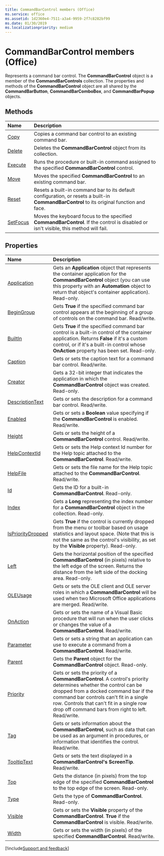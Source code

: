 ```yaml
---
title: CommandBarControl members (Office)
ms.service: office
ms.assetid: 1d2360e4-7511-a3a4-9959-2f7c8282bf99
ms.date: 01/30/2019
ms.localizationpriority: medium
---
```



# CommandBarControl members (Office)

Represents a command bar control. The **CommandBarControl** object is a member of the **CommandBarControls** collection. The properties and methods of the **CommandBarControl** object are all shared by the **CommandBarButton**, **CommandBarComboBox**, and **CommandBarPopup** objects.


## Methods

|Name|Description|
|:-----|:-----|
|[Copy](../../Office.CommandBarControl.Copy.md)|Copies a command bar control to an existing command bar.|
|[Delete](../../Office.CommandBarControl.Delete.md)|Deletes the **CommandBarControl** object from its collection.|
|[Execute](../../Office.CommandBarControl.Execute.md)|Runs the procedure or built-in command assigned to the specified **CommandBarControl** control.|
|[Move](../../Office.CommandBarControl.Move.md)|Moves the specified **CommandBarControl** to an existing command bar.|
|[Reset](../../Office.CommandBarControl.Reset.md)|Resets a built-in command bar to its default configuration, or resets a built-in **CommandBarControl** to its original function and face.|
|[SetFocus](../../Office.CommandBarControl.SetFocus.md)|Moves the keyboard focus to the specified **CommandBarControl**. If the control is disabled or isn't visible, this method will fail.|


## Properties

|Name|Description|
|:-----|:-----|
|[Application](../../Office.CommandBarControl.Application.md)|Gets an **Application** object that represents the container application for the **CommandBarControl** object (you can use this property with an **Automation** object to return that object's container application). Read-only.|
|[BeginGroup](../../Office.CommandBarControl.BeginGroup.md)|Gets **True** if the specified command bar control appears at the beginning of a group of controls on the command bar. Read/write.|
|[BuiltIn](../../Office.CommandBarControl.BuiltIn.md)|Gets **True** if the specified command bar control is a built-in control of the container application. Returns **False** if it's a custom control, or if it's a built-in control whose **OnAction** property has been set. Read-only.|
|[Caption](../../Office.CommandBarControl.Caption.md)|Gets or sets the caption text for a command bar control. Read/write.|
|[Creator](../../Office.CommandBarControl.Creator.md)|Gets a 32-bit integer that indicates the application in which the **CommandBarControl** object was created. Read-only.|
|[DescriptionText](../../Office.CommandBarControl.DescriptionText.md)|Gets or sets the description for a command bar control. Read/write.|
|[Enabled](../../Office.CommandBarControl.Enabled.md)|Gets or sets a **Boolean** value specifying if the **CommandBarControl** is enabled. Read/write.|
|[Height](../../Office.CommandBarControl.Height.md)|Gets or sets the height of a **CommandBarControl** control. Read/write.|
|[HelpContextId](../../Office.CommandBarControl.HelpContextId.md)|Gets or sets the Help context Id number for the Help topic attached to the **CommandBarControl**. Read/write.|
|[HelpFile](../../Office.CommandBarControl.HelpFile.md)|Gets or sets the file name for the Help topic attached to the **CommandBarControl**. Read/write.|
|[Id](../../Office.CommandBarControl.Id.md)|Gets the ID for a built-in **CommandBarControl**. Read-only.|
|[Index](../../Office.CommandBarControl.Index.md)|Gets a **Long** representing the index number for a **CommandBarControl** object in the collection. Read-only.|
|[IsPriorityDropped](../../Office.CommandBarControl.IsPriorityDropped.md)|Gets **True** if the control is currently dropped from the menu or toolbar based on usage statistics and layout space. (Note that this is not the same as the control's visibility, as set by the **Visible** property). Read-only.|
|[Left](../../Office.CommandBarControl.Left.md)|Gets the horizontal position of the specified **CommandBarControl** (in pixels) relative to the left edge of the screen. Returns the distance from the left side of the docking area. Read-only.|
|[OLEUsage](../../Office.CommandBarControl.OLEUsage.md)|Gets or sets the OLE client and OLE server roles in which a **CommandBarControl** will be used when two Microsoft Office applications are merged. Read/write.|
|[OnAction](../../Office.CommandBarControl.OnAction.md)|Gets or sets the name of a Visual Basic procedure that will run when the user clicks or changes the value of a **CommandBarControl**. Read/write.|
|[Parameter](../../Office.CommandBarControl.Parameter.md)|Gets or sets a string that an application can use to execute a command from a **CommandBarControl**. Read/write.|
|[Parent](../../Office.CommandBarControl.Parent.md)|Gets the **Parent** object for the **CommandBarControl** object. Read-only.|
|[Priority](../../Office.CommandBarControl.Priority.md)|Gets or sets the priority of a **CommandBarControl**. A control's priority determines whether the control can be dropped from a docked command bar if the command bar controls can't fit in a single row. Controls that can't fit in a single row drop off command bars from right to left. Read/write.|
|[Tag](../../Office.CommandBarControl.Tag.md)|Gets or sets information about the **CommandBarControl**, such as data that can be used as an argument in procedures, or information that identifies the control. Read/write.|
|[TooltipText](../../Office.CommandBarControl.TooltipText.md)|Gets or sets the text displayed in a **CommandBarControl's** **ScreenTip**. Read/write.|
|[Top](../../Office.CommandBarControl.Top.md)|Gets the distance (in pixels) from the top edge of the specified **CommandBarControl** to the top edge of the screen. Read-only.|
|[Type](../../Office.CommandBarControl.Type.md)|Gets the type of **CommandBarControl**. Read-only.|
|[Visible](../../Office.CommandBarControl.Visible.md)|Gets or sets the **Visible** property of the **CommandBarControl**. **True** if the **CommandBarControl** is visible. Read/write.|
|[Width](../../Office.CommandBarControl.Width.md)|Gets or sets the width (in pixels) of the specified **CommandBarControl**. Read/write.|

[!include[Support and feedback](~/includes/feedback-boilerplate.md)]